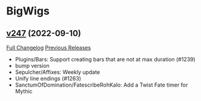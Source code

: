 # BigWigs

## [v247](https://github.com/BigWigsMods/BigWigs/tree/v247) (2022-09-10)
[Full Changelog](https://github.com/BigWigsMods/BigWigs/compare/v246.4...v247) [Previous Releases](https://github.com/BigWigsMods/BigWigs/releases)

- Plugins/Bars: Support creating bars that are not at max duration (#1239)  
- bump version  
- Sepulcher/Affixes: Weekly update  
- Unify line endings (#1263)  
- SanctumOfDomination/FatescribeRohKalo: Add a Twist Fate timer for Mythic  
